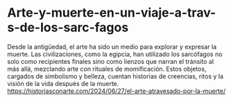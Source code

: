 # Arte-y-muerte-en-un-viaje-a-trav-s-de-los-sarc-fagos
Desde la antigüedad, el arte ha sido un medio para explorar y expresar la muerte. Las civilizaciones, como la egipcia, han utilizado los sarcófagos no solo como recipientes finales sino como lienzos que narran el tránsito al más allá, mezclando arte con rituales de momificación. Estos objetos, cargados de simbolismo y belleza, cuentan historias de creencias, ritos y la visión de la vida después de la muerte.
https://historiasconarte.com/2024/06/27/el-arte-atravesado-por-la-muerte/
